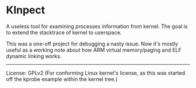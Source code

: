 # KInpect

A useless tool for examining processes information from kernel. The goal is to extend the stacktrace of kernel to userspace.

This was a one-off project for debugging a nasty issue. Now it's mostly useful as a working note about how ARM virtual memory/paging and ELF dynamic linking works.

---
License: GPLv2 (For conforming Linux kernel's license, as this was started off the kprobe example within the kernel tree.)
